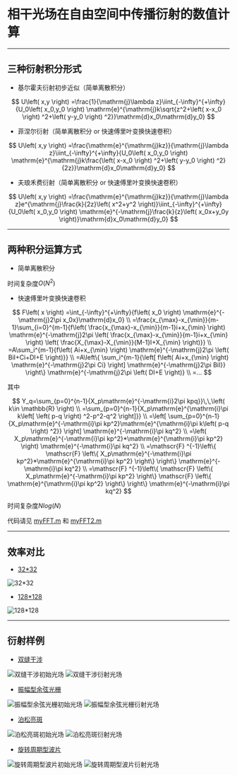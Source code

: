 # 相干光场在自由空间中传播衍射的数值计算

---

## 三种衍射积分形式

- 基尔霍夫衍射初步近似（简单离散积分）

$$
U\left( x,y \right) =\frac{1}{\mathrm{j}\lambda z}\iint_{-\infty}^{+\infty}{U_0\left( x_0,y_0 \right) \mathrm{e}^{\mathrm{j}k\sqrt{z^2+\left( x-x_0 \right) ^2+\left( y-y_0 \right) ^2}}\mathrm{d}x_0\mathrm{d}y_0}
$$

- 菲涅尔衍射（简单离散积分 or 快速傅里叶变换快速卷积）

$$
U\left( x,y \right) =\frac{\mathrm{e}^{\mathrm{j}kz}}{\mathrm{j}\lambda z}\iint_{-\infty}^{+\infty}{U_0\left( x_0,y_0 \right) \mathrm{e}^{\mathrm{j}k\frac{\left( x-x_0 \right) ^2+\left( y-y_0 \right) ^2}{2z}}\mathrm{d}x_0\mathrm{d}y_0}
$$

- 夫琅禾费衍射（简单离散积分 or 快速傅里叶变换快速卷积）

$$
U\left( x,y \right) =\frac{\mathrm{e}^{\mathrm{j}kz}}{\mathrm{j}\lambda z}e^{\mathrm{j}\frac{k}{2z}\left( x^2+y^2 \right)}\iint_{-\infty}^{+\infty}{U_0\left( x_0,y_0 \right) \mathrm{e}^{-\mathrm{j}\frac{k}{z}\left( x_0x+y_0y \right)}\mathrm{d}x_0\mathrm{d}y_0}
$$

---

## 两种积分运算方式

- 简单离散积分

时间复杂度$O(N^2)$

- 快速傅里叶变换快速卷积

$$
F\left( x \right) =\int_{-\infty}^{+\infty}{f\left( x_0 \right) \mathrm{e}^{-\mathrm{j}2\pi x_0x}\mathrm{d}x_0}
\\
=\frac{x_{\max}-x_{\min}}{m-1}\sum_{i=0}^{m-1}{f\left( \frac{x_{\max}-x_{\min}}{m-1}i+x_{\min} \right) \mathrm{e}^{-\mathrm{j}2\pi \left( \frac{x_{\max}-x_{\min}}{m-1}i+x_{\min} \right) \left( \frac{X_{\max}-X_{\min}}{M-1}I+X_{\min} \right)}}
\\
=A\sum_i^{m-1}{f\left( Ai+x_{\min} \right) \mathrm{e}^{-\mathrm{j}2\pi \left( BiI+Ci+DI+E \right)}}
\\
=A\left\{ \sum_i^{m-1}{\left[ f\left( Ai+x_{\min} \right) \mathrm{e}^{-\mathrm{j}2\pi Ci} \right] \mathrm{e}^{-\mathrm{j}2\pi BiI}} \right\} \mathrm{e}^{-\mathrm{j}2\pi \left( DI+E \right)}
\\
=...
$$

其中

$$
Y_q=\sum_{p=0}^{n-1}{X_p\mathrm{e}^{-\mathrm{i}2\pi kpq}}\,\,\left( k\in \mathbb{R} \right)
\\
=\sum_{p=0}^{n-1}{X_p\mathrm{e}^{\mathrm{i}\pi k\left[ \left( p-q \right) ^2-p^2-q^2 \right]}}
\\
=\left[ \sum_{p=0}^{n-1}{X_p\mathrm{e}^{-\mathrm{i}\pi kp^2}\mathrm{e}^{\mathrm{i}\pi k\left( p-q \right) ^2}} \right] \mathrm{e}^{-\mathrm{i}\pi kq^2}
\\
=\left( X_p\mathrm{e}^{-\mathrm{i}\pi kp^2}*\mathrm{e}^{\mathrm{i}\pi kp^2} \right) \mathrm{e}^{-\mathrm{i}\pi kq^2}
\\
=\mathscr{F} ^{-1}\left\{ \mathscr{F} \left\{ X_p\mathrm{e}^{-\mathrm{i}\pi kp^2}*\mathrm{e}^{\mathrm{i}\pi kp^2} \right\} \right\} \mathrm{e}^{-\mathrm{i}\pi kq^2}
\\
=\mathscr{F} ^{-1}\left\{ \mathscr{F} \left\{ X_p\mathrm{e}^{-\mathrm{i}\pi kp^2} \right\} \mathscr{F} \left\{ \mathrm{e}^{\mathrm{i}\pi kp^2} \right\} \right\} \mathrm{e}^{-\mathrm{i}\pi kq^2}
$$

时间复杂度$Nlog(N)$

代码请见 [myFFT.m](myFFT.m) 和 [myFFT2.m](myFFT2.m)

---

## 效率对比

- [32*32](task1.m)

![32*32](src/task1.png)

- [128*128](task2.m)

![128*128](src/task2.png)

---

## 衍射样例

- [双缝干涉](task3_1.m)

![双缝干涉初始光场](src/task3_1.png)
![双缝干涉衍射光场](src/task3_2.png)

- [振幅型余弦光栅](task4.m)

![振幅型余弦光栅初始光场](src/task4_1.png)
![振幅型余弦光栅衍射光场](src/task4_2.png)

- [泊松亮斑](task5.m)

![泊松亮斑初始光场](src/task5_1.png)
![泊松亮斑衍射光场](src/task5_2.png)

- [旋转周期型波片](task6.m)

![旋转周期型波片初始光场](src/task6_1.png)
![旋转周期型波片衍射光场](src/task6_2.png)
